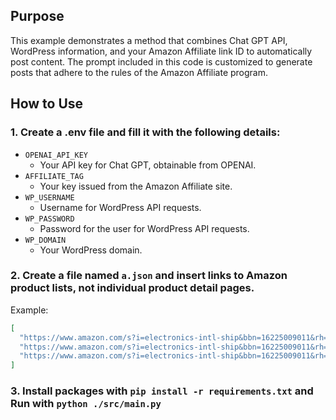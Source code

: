 ## Purpose

This example demonstrates a method that combines Chat GPT API, WordPress information, and your Amazon Affiliate link ID to automatically post content.
The prompt included in this code is customized to generate posts that adhere to the rules of the Amazon Affiliate program.

## How to Use

### 1. Create a .env file and fill it with the following details:

- `OPENAI_API_KEY`
  - Your API key for Chat GPT, obtainable from OPENAI.
- `AFFILIATE_TAG`
  - Your key issued from the Amazon Affiliate site.
- `WP_USERNAME`
  - Username for WordPress API requests.
- `WP_PASSWORD`
  - Password for the user for WordPress API requests.
- `WP_DOMAIN`
  - Your WordPress domain.

### 2. Create a file named `a.json` and insert links to Amazon product lists, not individual product detail pages.

Example:

```json
[
  "https://www.amazon.com/s?i=electronics-intl-ship&bbn=16225009011&rh=n%3A16225009011%2Cn%3A172541&page=6&qid=1705632068&ref=sr_pg_2",
  "https://www.amazon.com/s?i=electronics-intl-ship&bbn=16225009011&rh=n%3A16225009011%2Cn%3A172541&page=7&qid=1705632068&ref=sr_pg_2",
  "https://www.amazon.com/s?i=electronics-intl-ship&bbn=16225009011&rh=n%3A16225009011%2Cn%3A172541&page=8&qid=1705632068&ref=sr_pg_2"
]
```

### 3. Install packages with `pip install -r requirements.txt` and Run with `python ./src/main.py`

